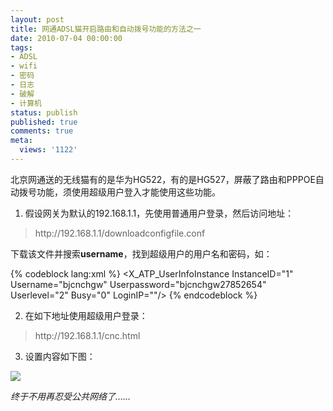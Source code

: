 ```yaml
---
layout: post
title: 网通ADSL猫开启路由和自动拨号功能的方法之一
date: 2010-07-04 00:00:00
tags:
- ADSL
- wifi
- 密码
- 日志
- 破解
- 计算机
status: publish
published: true
comments: true
meta:
  views: '1122'
---
```

北京网通送的无线猫有的是华为HG522，有的是HG527，屏蔽了路由和PPPOE自动拨号功能，须使用超级用户登入才能使用这些功能。

1. 假设网关为默认的192.168.1.1，先使用普通用户登录，然后访问地址：

<blockquote>
http://192.168.1.1/downloadconfigfile.conf
</blockquote>

下载该文件并搜索<strong>username</strong>，找到超级用户的用户名和密码，如：

{% codeblock lang:xml %}
<X_ATP_UserInfoInstance InstanceID="1" Username="bjcnchgw" Userpassword="bjcnchgw27852654" Userlevel="2" Busy="0" LoginIP=""/>
{% endcodeblock %}

2. 在如下地址使用超级用户登录：

<blockquote>
http://192.168.1.1/cnc.html
</blockquote>

3. 设置内容如下图：

<a href="http://picasaweb.google.com/lh/photo/MwzSxgWShGMJmYJdSQRw8w?feat=embedwebsite"><img src="http://lh6.ggpht.com/_ceUJ_lBTHzc/TDAy1kazOFI/AAAAAAAABa8/jRmlkSC4MaM/s400/32144754dc04625b375cf1d83f3587fc.media.812x604.png" /></a>

<em>终于不用再忍受公共网络了……</em>
